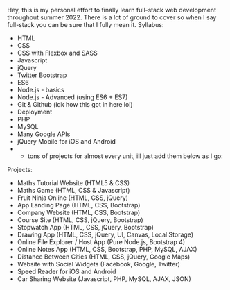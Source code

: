 Hey, this is my personal effort to finally learn full-stack web development throughout summer 2022.
There is a lot of ground to cover so when I say full-stack you can be sure that I fully mean it.
Syllabus:
*    HTML
*    CSS
*    CSS with Flexbox and SASS
*    Javascript
*    jQuery
*    Twitter Bootstrap
*    ES6
*    Node.js - basics
*    Node.js - Advanced (using ES6 + ES7)
*    Git & Github (idk how this got in here lol)
*    Deployment
*    PHP
*    MySQL
*    Many Google APIs
*    jQuery Mobile for iOS and Android
*    + tons of projects for almost every unit, ill just add them below as I go:

Projects:
* Maths Tutorial Website (HTML5 & CSS)
* Maths Game (HTML, CSS & Javascript)
* Fruit Ninja Online (HTML, CSS, jQuery)
* App Landing Page (HTML, CSS, Bootstrap)
* Company Website (HTML, CSS, Bootstrap)
* Course Site (HTML, CSS, jQuery, Bootstrap)
* Stopwatch App (HTML, CSS, jQuery, Bootstrap)
* Drawing App (HTML, CSS, jQuery, UI, Canvas, Local Storage)
* Online File Explorer / Host App (Pure Node.js, Bootstrap 4)
* Online Notes App (HTML, CSS, Bootstrap, PHP, MySQL, AJAX)
* Distance Between Cities (HTML, CSS, jQuery, Google Maps)
* Website with Social Widgets (Facebook, Google, Twitter)
* Speed Reader for iOS and Android
* Car Sharing Website (Javascript, PHP, MySQL, AJAX, JSON)
